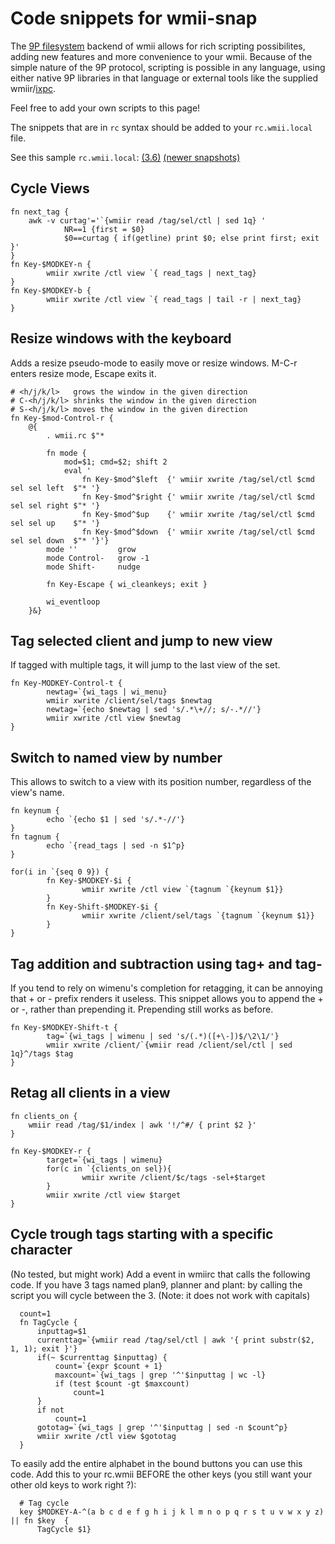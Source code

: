 Code snippets for wmii-snap
===========================

The [9P filesystem](http://en.wikipedia.org/wiki/9P) backend of wmii allows for
rich scripting possibilites, adding new features and more convenience to your
wmii. Because of the simple nature of the 9P protocol, scripting is possible in
any language, using either native 9P libraries in that language or external
tools like the supplied wmiir/[ixpc](http://libs.suckless.org/).

Feel free to add your own scripts to this page!

The snippets that are in `rc` syntax should be added to your `rc.wmii.local`
file.

See this sample `rc.wmii.local`: [(3.6)](http://sqweek.dnsdojo.org/wmii/rc.wmii.local-3.6) [(newer snapshots)](http://sqweek.dnsdojo.org/wmii/rc.wmii.local-20080520)

Cycle Views
-----------
    fn next_tag {
        awk -v curtag'='`{wmiir read /tag/sel/ctl | sed 1q} '
                NR==1 {first = $0}
                $0==curtag { if(getline) print $0; else print first; exit }'
    }
    fn Key-$MODKEY-n {
            wmiir xwrite /ctl view `{ read_tags | next_tag}
    }
    fn Key-$MODKEY-b {
            wmiir xwrite /ctl view `{ read_tags | tail -r | next_tag}
    }

Resize windows with the keyboard
--------------------------------
Adds a resize pseudo-mode to easily move or resize windows. M-C-r
enters resize mode, Escape exits it.

    # <h/j/k/l>   grows the window in the given direction
    # C-<h/j/k/l> shrinks the window in the given direction
    # S-<h/j/k/l> moves the window in the given direction
    fn Key-$mod-Control-r {
        @{
            . wmii.rc $"*

            fn mode {
                mod=$1; cmd=$2; shift 2
                eval '
                    fn Key-$mod^$left  {' wmiir xwrite /tag/sel/ctl $cmd sel sel left  $"* '}
                    fn Key-$mod^$right {' wmiir xwrite /tag/sel/ctl $cmd sel sel right $"* '}
                    fn Key-$mod^$up    {' wmiir xwrite /tag/sel/ctl $cmd sel sel up    $"* '}
                    fn Key-$mod^$down  {' wmiir xwrite /tag/sel/ctl $cmd sel sel down  $"* '}'}
            mode ''         grow
            mode Control-   grow -1
            mode Shift-     nudge

            fn Key-Escape { wi_cleankeys; exit }

            wi_eventloop
        }&}

Tag selected client and jump to new view
----------------------------------------
If tagged with multiple tags, it will jump to the last view of the set.

    fn Key-MODKEY-Control-t {
            newtag=`{wi_tags | wi_menu}
            wmiir xwrite /client/sel/tags $newtag
            newtag=`{echo $newtag | sed 's/.*\+//; s/-.*//'}
            wmiir xwrite /ctl view $newtag
    }

Switch to named view by number
-----------------------------

This allows to switch to a view with its position number, regardless of the view's name.

    fn keynum {
            echo `{echo $1 | sed 's/.*-//'}
    }
    fn tagnum {
            echo `{read_tags | sed -n $1^p}
    }

    for(i in `{seq 0 9}) {
            fn Key-$MODKEY-$i {
                    wmiir xwrite /ctl view `{tagnum `{keynum $1}}
            }
            fn Key-Shift-$MODKEY-$i {
                    wmiir xwrite /client/sel/tags `{tagnum `{keynum $1}}
            }
    }

Tag addition and subtraction using tag+ and tag-
------------------------------------------------

If you tend to rely on wimenu's completion for retagging, it can be annoying that + or - prefix
renders it useless. This snippet allows you to append the + or -, rather than prepending
it. Prepending still works as before.

    fn Key-$MODKEY-Shift-t {
            tag=`{wi_tags | wimenu | sed 's/(.*)([+\-])$/\2\1/'}
            wmiir xwrite /client/`{wmiir read /client/sel/ctl | sed 1q}^/tags $tag
    }

Retag all clients in a view
---------------------------
    fn clients_on {
        wmiir read /tag/$1/index | awk '!/^#/ { print $2 }'
    }

    fn Key-$MODKEY-r {
            target=`{wi_tags | wimenu}
            for(c in `{clients_on sel}){
                    wmiir xwrite /client/$c/tags -sel+$target
            }
            wmiir xwrite /ctl view $target
    }

Cycle trough tags starting with a specific character
----------------------------------------------------

(No tested, but might work)
Add a event in wmiirc that calls the following code.
If you have 3 tags named plan9, planner and plant: by calling the script you will cycle between the 3.
(Note: it does not work with capitals)

      count=1
      fn TagCycle {
          inputtag=$1
          currenttag=`{wmiir read /tag/sel/ctl | awk '{ print substr($2, 1, 1); exit }'}
          if(~ $currenttag $inputtag) {
              count=`{expr $count + 1}
              maxcount=`{wi_tags | grep '^'$inputtag | wc -l}
              if (test $count -gt $maxcount)
                  count=1
          }
          if not
              count=1
          gototag=`{wi_tags | grep '^'$inputtag | sed -n $count^p}
          wmiir xwrite /ctl view $gototag
      }

To easily add the entire alphabet in the bound buttons you can use this code.
Add this to your rc.wmii BEFORE the other keys (you still want your other old keys to work right ?):

      # Tag cycle
      key $MODKEY-A-^(a b c d e f g h i j k l m n o p q r s t u v w x y z) || fn $key  {
          TagCycle $1}


